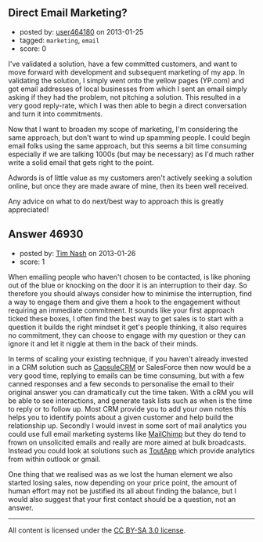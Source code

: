 ## Direct Email Marketing?

- posted by: [user464180](https://stackexchange.com/users/-1/19047-user464180) on 2013-01-25
- tagged: `marketing`, `email`
- score: 0

I've validated a solution, have a few committed customers, and want to move forward with development and subsequent marketing of my app.  In validating the solution, I simply went onto the yellow pages (YP.com) and got email addresses of local businesses from which I sent an email simply asking if they had the problem, not pitching a solution.  This resulted in a very good reply-rate, which I was then able to begin a direct conversation and turn it into commitments.

Now that I want to broaden my scope of marketing, I'm considering the same approach, but don't want to wind up spamming people.  I could begin email folks using the same approach, but this seems a bit time consuming especially if we are talking 1000s (but may be necessary) as I'd much rather write a solid email that gets right to the point.

Adwords is of little value as my customers aren't actively seeking a solution online, but once they are made aware of mine, then its been well received.

Any advice on what to do next/best way to approach this is greatly appreciated!


## Answer 46930

- posted by: [Tim Nash](https://stackexchange.com/users/-1/7035-tim-nash) on 2013-01-26
- score: 1

<p>When emailing people who haven't chosen to be contacted, is like phoning out of the blue or knocking on the door it is an interruption to their day. So therefore you should always consider how to minimise the interruption, find a way to engage them and give them a hook to the engagement without requiring an immediate commitment. It sounds like your first approach ticked these boxes, I often find the best way to get sales is to start with a question it builds the right mindset it get's people thinking, it also requires no commitment, they can choose to engage with my question or they can ignore it and let it niggle at them in the back of their minds.</p>

<p>In terms of scaling your existing technique, if you haven't already invested in a CRM solution such as <a href="http://capsulecrm.com" rel="nofollow">CapsuleCRM</a> or SalesForce then now would be a very good time, replying to emails can be time consuming, but with a few canned responses and a few seconds to personalise the email to their original answer you can dramatically cut the time taken. With a cRM you will be able to see interactions, and generate task lists such as when is the time to reply or to follow up. Most CRM provide you to add your own notes this helps you to identify points about a given customer and help build the relationship up. Secondly I would invest in some sort of mail analytics you could use full email marketing systems like <a href="http://mailchimp.com" rel="nofollow">MailChimp</a> but they do tend to frown on unsolicited emails and really are more aimed at bulk broadcasts. Instead you could look at solutions such as <a href="http://toutapp.com" rel="nofollow">ToutApp</a> which provide analytics from within outlook or gmail.</p>

<p>One thing that we realised was as we lost the human element we also started losing sales, now depending on your price point, the amount of human effort may not be justified its all about finding the balance, but I would also suggest that your first contact should be a question, not an answer. </p>




---

All content is licensed under the [CC BY-SA 3.0 license](https://creativecommons.org/licenses/by-sa/3.0/).
